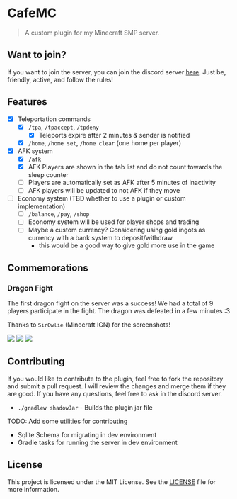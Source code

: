 # CafeMC
> A custom plugin for my Minecraft SMP server.

## Want to join?
If you want to join the server, you can join the discord server [here](https://discord.gg/). Just be, friendly, active,
and follow the rules!

## Features

- [x] Teleportation commands
  - [x] `/tpa`, `/tpaccept`, `/tpdeny`
    - [x] Teleports expire after 2 minutes & sender is notified
  - [x] `/home`, `/home set`, `/home clear` (one home per player)
- [x] AFK system
  - [x] `/afk`
  - [x] AFK Players are shown in the tab list and do not count towards the sleep counter
  - [ ] Players are automatically set as AFK after 5 minutes of inactivity
  - [ ] AFK players will be updated to not AFK if they move
- [ ] Economy system (TBD whether to use a plugin or custom implementation)
  - [ ] `/balance`, `/pay`, `/shop` 
  - [ ] Economy system will be used for player shops and trading
  - [ ] Maybe a custom currency? Considering using gold ingots as currency with a bank system to deposit/withdraw
    - this would be a good way to give gold more use in the game

## Commemorations

### Dragon Fight

The first dragon fight on the server was a success! We had a total of 9 players participate in the fight. The dragon was
defeated in a few minutes :3

Thanks to `SirOwlie` (Minecraft IGN) for the screenshots!

![](https://imagedelivery.net/W9K_l6ndK9x4x8m3rurakg/6e80a8cd-56af-45a9-0cb7-838a851e5e00/original)
![](https://imagedelivery.net/W9K_l6ndK9x4x8m3rurakg/2ce6c31c-8cf9-446e-9912-c258b4cf1f00/original)
![](https://imagedelivery.net/W9K_l6ndK9x4x8m3rurakg/5d367dc8-c118-4c21-668e-84cacd5d5a00/original)
  
## Contributing
If you would like to contribute to the plugin, feel free to fork the repository and submit a pull request. I will review
the changes and merge them if they are good. If you have any questions, feel free to ask in the discord server.

- `./gradlew shadowJar` - Builds the plugin jar file

TODO: Add some utilities for contributing
- Sqlite Schema for migrating in dev environment
- Gradle tasks for running the server in dev environment

## License
This project is licensed under the MIT License. See the [LICENSE](LICENSE) file for more information.